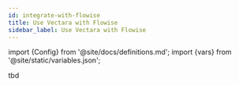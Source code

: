 ```yaml
---
id: integrate-with-flowise
title: Use Vectara with Flowise
sidebar_label: Use Vectara with Flowise
---
```


import {Config} from '@site/docs/definitions.md';
import {vars} from '@site/static/variables.json';

tbd